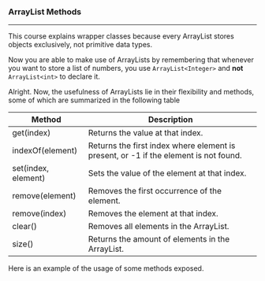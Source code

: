 ### ArrayList Methods

***

This course explains wrapper classes because every ArrayList stores
objects exclusively, not primitive data types.

Now you are able to make use of ArrayLists by remembering
that whenever you want to store a list of numbers, you
use `ArrayList<Integer>` and **not** `ArrayList<int>` to
declare it.

Alright. Now, the usefulness of ArrayLists lie in their
flexibility and methods, some of which are summarized in
the following table

| Method              | Description                                                                          |
|---------------------|--------------------------------------------------------------------------------------|
| get(index)          | Returns the value at that index.                                                     |
| indexOf(element)    | Returns the first index where element is present, or -1 if the element is not found. |
| set(index, element) | Sets the value of the element at that index.                                         |
| remove(element)     | Removes the first occurrence of the element.                                         |
| remove(index)       | Removes the element at that index.                                                   |
| clear()             | Removes all elements in the ArrayList.                                               |
| size()              | Returns the amount of elements in the ArrayList.                                     |

Here is an example of the usage of some methods
exposed.
